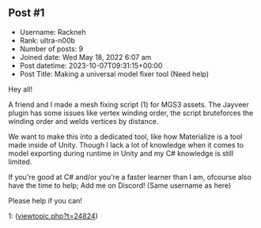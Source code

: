 ## Post #1
- Username: Rackneh
- Rank: ultra-n00b
- Number of posts: 9
- Joined date: Wed May 18, 2022 6:07 am
- Post datetime: 2023-10-07T09:31:15+00:00
- Post Title: Making a universal model fixer tool (Need help)

Hey all!

A friend and I made a mesh fixing script (1) for MGS3 assets.
The Jayveer plugin has some issues like vertex winding order, the script bruteforces the winding order and welds vertices by distance.

We want to make this into a dedicated tool, like how Materialize is a tool made inside of Unity. Though I lack a lot of knowledge when it comes to model exporting during runtime in Unity and my C# knowledge is still limited.

If you're good at C# and/or you're a faster learner than I am, ofcourse also have the time to help; Add me on Discord!   (Same username as here)

Please help if you can!
 

1: ([viewtopic.php?t=24824](https://forum.xentax.com/viewtopic.php?t=24824))
